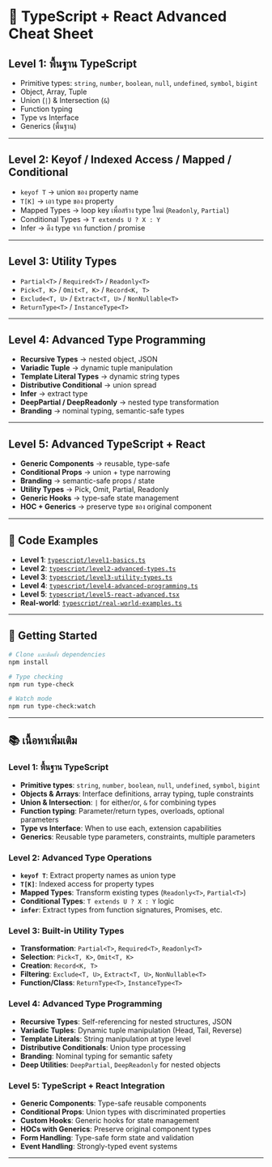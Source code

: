 # 🚀 TypeScript + React Advanced Cheat Sheet

## Level 1: พื้นฐาน TypeScript
- Primitive types: `string`, `number`, `boolean`, `null`, `undefined`, `symbol`, `bigint`
- Object, Array, Tuple
- Union (`|`) & Intersection (`&`)
- Function typing
- Type vs Interface
- Generics (พื้นฐาน)

---

## Level 2: Keyof / Indexed Access / Mapped / Conditional
- `keyof T` → union ของ property name
- `T[K]` → เอา type ของ property
- Mapped Types → loop key เพื่อสร้าง type ใหม่ (`Readonly`, `Partial`)
- Conditional Types → `T extends U ? X : Y`
- Infer → ดึง type จาก function / promise

---

## Level 3: Utility Types
- `Partial<T>` / `Required<T>` / `Readonly<T>`
- `Pick<T, K>` / `Omit<T, K>` / `Record<K, T>`
- `Exclude<T, U>` / `Extract<T, U>` / `NonNullable<T>`
- `ReturnType<T>` / `InstanceType<T>`

---

## Level 4: Advanced Type Programming
- **Recursive Types** → nested object, JSON
- **Variadic Tuple** → dynamic tuple manipulation
- **Template Literal Types** → dynamic string types
- **Distributive Conditional** → union spread
- **Infer** → extract type
- **DeepPartial / DeepReadonly** → nested type transformation
- **Branding** → nominal typing, semantic-safe types

---

## Level 5: Advanced TypeScript + React
- **Generic Components** → reusable, type-safe
- **Conditional Props** → union + type narrowing
- **Branding** → semantic-safe props / state
- **Utility Types** → Pick, Omit, Partial, Readonly
- **Generic Hooks** → type-safe state management
- **HOC + Generics** → preserve type ของ original component

---

## 📁 Code Examples
- **Level 1**: [`typescript/level1-basics.ts`](./typescript/level1-basics.ts)
- **Level 2**: [`typescript/level2-advanced-types.ts`](./typescript/level2-advanced-types.ts)  
- **Level 3**: [`typescript/level3-utility-types.ts`](./typescript/level3-utility-types.ts)
- **Level 4**: [`typescript/level4-advanced-programming.ts`](./typescript/level4-advanced-programming.ts)
- **Level 5**: [`typescript/level5-react-advanced.tsx`](./typescript/level5-react-advanced.tsx)
- **Real-world**: [`typescript/real-world-examples.ts`](./typescript/real-world-examples.ts)

---

## 🚀 Getting Started
```bash
# Clone และติดตั้ง dependencies
npm install

# Type checking
npm run type-check

# Watch mode
npm run type-check:watch
```

---

## 📚 เนื้อหาเพิ่มเติม

### Level 1: พื้นฐาน TypeScript
- **Primitive types**: `string`, `number`, `boolean`, `null`, `undefined`, `symbol`, `bigint`
- **Objects & Arrays**: Interface definitions, array typing, tuple constraints
- **Union & Intersection**: `|` for either/or, `&` for combining types
- **Function typing**: Parameter/return types, overloads, optional parameters
- **Type vs Interface**: When to use each, extension capabilities
- **Generics**: Reusable type parameters, constraints, multiple parameters

### Level 2: Advanced Type Operations
- **`keyof T`**: Extract property names as union type
- **`T[K]`**: Indexed access for property types
- **Mapped Types**: Transform existing types (`Readonly<T>`, `Partial<T>`)
- **Conditional Types**: `T extends U ? X : Y` logic
- **`infer`**: Extract types from function signatures, Promises, etc.

### Level 3: Built-in Utility Types
- **Transformation**: `Partial<T>`, `Required<T>`, `Readonly<T>`
- **Selection**: `Pick<T, K>`, `Omit<T, K>`
- **Creation**: `Record<K, T>`
- **Filtering**: `Exclude<T, U>`, `Extract<T, U>`, `NonNullable<T>`
- **Function/Class**: `ReturnType<T>`, `InstanceType<T>`

### Level 4: Advanced Type Programming
- **Recursive Types**: Self-referencing for nested structures, JSON
- **Variadic Tuples**: Dynamic tuple manipulation (Head, Tail, Reverse)
- **Template Literals**: String manipulation at type level
- **Distributive Conditionals**: Union type processing
- **Branding**: Nominal typing for semantic safety
- **Deep Utilities**: `DeepPartial`, `DeepReadonly` for nested objects

### Level 5: TypeScript + React Integration
- **Generic Components**: Type-safe reusable components
- **Conditional Props**: Union types with discriminated properties
- **Custom Hooks**: Generic hooks for state management
- **HOCs with Generics**: Preserve original component types
- **Form Handling**: Type-safe form state and validation
- **Event Handling**: Strongly-typed event systems

---
